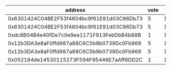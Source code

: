 address|vote|timestamp|signature
---|---|---|---
0x6301424C04BE2F53f4604bc9f61E91d03C96Db73|5|1614087222|0xca6678a29fc83234540d9cb0b8d0b58fe0a74d2aa925b085b23fcd139ea401d02069f5c86a7b0570e5722935b9fa6e857e6f1faa57a47553d34f4a11021d36581c
0x6301424C04BE2F53f4604bc9f61E91d03C96Db73|5|1614087254|0xdd9a3c60f4024ab9f83dd48ed84f97f6d9100fd2639c420b8c3e5b13dba168fb579c2b065be8b668e5f7bcc419a625339407fef4078b415cd1f8257993f91cc01c
0xdc6B04B4e40fDe7c0e9ee1171F913FebDbB4b88B|1|1614088515|0xba5ded8eaeba7bd1a2593e3cdeb08f311ad7aecc1e9cbd85e12ef625246b85ab2f18e77f940d01edc07b671549699caaf9a7f0526dc7b240dc927f07db7d2ff71c
0x12b3DA3e8aF0ffd987a88C6C5b9b0739Dc0Fb968|5|1614092055|0x8a4c1054cfb42bedd0fcf28cbf68c9c531479a89f16faf36264b3369048d3b1723dbc58691581491193bc064af6395602b29c443b001749b229fd3ec77171bfb1b
0x12b3DA3e8aF0ffd987a88C6C5b9b0739Dc0Fb968|5|1614092075|0xc5d32eebfbdfd60d2632d6ce6757be8c58e9518baafc4881864d8a056dd332ca797d7e0129e7fb5f1c431f1cc3ea49d3c7dd75c3774d6c06b3d71d450bdc98251c
0x052184de14530115273F594F95446E7aAff6DD2C|1|1614102443|0x5997b79c1bd0057339c1088ab4f22df5da9f44e76f611dfcff62f2830d178b893acb92525f07e2b852e731428bb60d7d9c497ded5c169c74d2a5286c0800883b1b